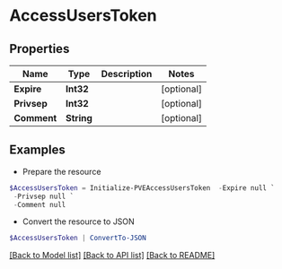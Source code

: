 # AccessUsersToken
## Properties

Name | Type | Description | Notes
------------ | ------------- | ------------- | -------------
**Expire** | **Int32** |  | [optional] 
**Privsep** | **Int32** |  | [optional] 
**Comment** | **String** |  | [optional] 

## Examples

- Prepare the resource
```powershell
$AccessUsersToken = Initialize-PVEAccessUsersToken  -Expire null `
 -Privsep null `
 -Comment null
```

- Convert the resource to JSON
```powershell
$AccessUsersToken | ConvertTo-JSON
```

[[Back to Model list]](../README.md#documentation-for-models) [[Back to API list]](../README.md#documentation-for-api-endpoints) [[Back to README]](../README.md)

